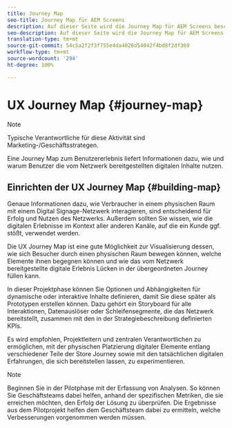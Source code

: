 ```yaml
---
title: Journey Map
seo-title: Journey Map für AEM Screens
description: Auf dieser Seite wird die Journey Map für AEM Screens beschrieben.
seo-description: Auf dieser Seite wird die Journey Map für AEM Screens beschrieben.
translation-type: tm+mt
source-git-commit: 54c5a2f2f3f755e4da4028d54042f4bd8f2df369
workflow-type: tm+mt
source-wordcount: '294'
ht-degree: 100%

---
```



# UX Journey Map {#journey-map}

>[!NOTE]
>
>Typische Verantwortliche für diese Aktivität sind Marketing-/Geschäftsstrategen.

Eine Journey Map zum Benutzererlebnis liefert Informationen dazu, wie und warum Benutzer die vom Netzwerk bereitgestellten digitalen Inhalte nutzen.

## Einrichten der UX Journey Map {#building-map}

Genaue Informationen dazu, wie Verbraucher in einem physischen Raum mit einem Digital Signage-Netzwerk interagieren, sind entscheidend für Erfolg und Nutzen des Netzwerks. Außerdem sollten Sie wissen, wie die digitalen Erlebnisse im Kontext aller anderen Kanäle, auf die ein Kunde ggf. stößt, verwendet werden.

Die UX Journey Map ist eine gute Möglichkeit zur Visualisierung dessen, wie sich Besucher durch einen physischen Raum bewegen können, welche Elemente ihnen begegnen können und wie das vom Netzwerk bereitgestellte digitale Erlebnis Lücken in der übergeordneten Journey füllen kann.

In dieser Projektphase können Sie Optionen und Abhängigkeiten für dynamische oder interaktive Inhalte definieren, damit Sie diese später als Prototypen erstellen können. Dazu gehört ein Storyboard für alle Interaktionen, Datenauslöser oder Schleifensegmente, die das Netzwerk bereitstellt, zusammen mit den in der Strategiebeschreibung definierten KPIs.

Es wird empfohlen, Projektleitern und zentralen Verantwortlichen zu ermöglichen, mit der physischen Platzierung digitaler Elemente entlang verschiedener Teile der Store Journey sowie mit den tatsächlichen digitalen Erfahrungen, die sich bereitstellen lassen, zu experimentieren.

>[!NOTE]
> Beginnen Sie in der Pilotphase mit der Erfassung von Analysen. So können Sie Geschäftsteams dabei helfen, anhand der spezifischen Metriken, die sie erreichen möchten, den Erfolg der Lösung zu überprüfen. Die Ergebnisse aus dem Pilotprojekt helfen dem Geschäftsteam dabei zu ermitteln, welche Verbesserungen vorgenommen werden müssen.
